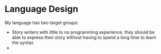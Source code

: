 # Language Design

My language has two target groups:
* Story writers with little to no programming experience, they should be able to express their story without having to spend a long time to learn the syntax.
*